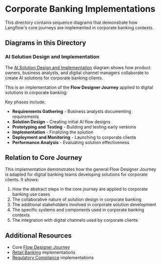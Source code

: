 # Corporate Banking Implementations

This directory contains sequence diagrams that demonstrate how Langflow's core journeys are implemented in corporate banking contexts.

## Diagrams in this Directory

### AI Solution Design and Implementation

The [AI Solution Design and Implementation](ai_solution_design_implementation.puml) diagram shows how product owners, business analysts, and digital channel managers collaborate to create AI solutions for corporate banking clients.

This is an implementation of the **Flow Designer Journey** applied to digital solutions in corporate banking:

Key phases include:
- **Requirements Gathering** - Business analysts documenting requirements
- **Solution Design** - Creating initial AI flow designs
- **Prototyping and Testing** - Building and testing early versions
- **Implementation** - Finalizing the solution
- **Deployment and Monitoring** - Launching to corporate clients
- **Performance Analysis** - Evaluating solution effectiveness

## Relation to Core Journey

This implementation demonstrates how the general Flow Designer Journey is adapted for digital banking teams developing solutions for corporate clients. It shows:

1. How the abstract steps in the core journey are applied to corporate banking use cases
2. The collaborative nature of solution design in corporate banking
3. The additional stakeholders involved in corporate solution development
4. The specific systems and components used in corporate banking contexts
5. The integration with digital channels used by corporate clients

## Additional Resources

- Core [Flow Designer Journey](../../core_journeys/flow_designer_journey.puml)
- [Retail Banking](../retail_banking/) implementations
- [Regulatory Compliance](../regulatory_compliance/) implementations 